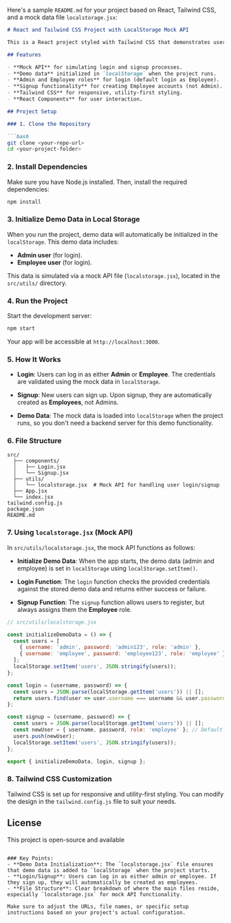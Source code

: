 Here's a sample `README.md` for your project based on React, Tailwind CSS, and a mock data file `localstorage.jsx`:

```markdown
# React and Tailwind CSS Project with LocalStorage Mock API

This is a React project styled with Tailwind CSS that demonstrates user authentication and data storage using `localStorage`. The project includes a mock API (`localstorage.jsx`) that simulates user login and signup, and stores demo data in the browser's local storage. When you run the project, demo data will automatically be initialized in the local storage.

## Features

- **Mock API** for simulating login and signup processes.
- **Demo data** initialized in `localStorage` when the project runs.
- **Admin and Employee roles** for login (default login as Employee).
- **Signup functionality** for creating Employee accounts (not Admin).
- **Tailwind CSS** for responsive, utility-first styling.
- **React Components** for user interaction.

## Project Setup

### 1. Clone the Repository

```bash
git clone <your-repo-url>
cd <your-project-folder>
```

### 2. Install Dependencies

Make sure you have Node.js installed. Then, install the required dependencies:

```bash
npm install
```

### 3. Initialize Demo Data in Local Storage

When you run the project, demo data will automatically be initialized in the `localStorage`. This demo data includes:

- **Admin user** (for login).
- **Employee user** (for login).
  
This data is simulated via a mock API file (`localstorage.jsx`), located in the `src/utils/` directory.

### 4. Run the Project

Start the development server:

```bash
npm start
```

Your app will be accessible at `http://localhost:3000`.

### 5. How It Works

- **Login**: Users can log in as either **Admin** or **Employee**. The credentials are validated using the mock data in `localStorage`.
  
- **Signup**: New users can sign up. Upon signup, they are automatically created as **Employees**, not Admins.

- **Demo Data**: The mock data is loaded into `localStorage` when the project runs, so you don't need a backend server for this demo functionality.

### 6. File Structure

```
src/
  ├── components/
  │   ├── Login.jsx
  │   └── Signup.jsx
  ├── utils/
  │   └── localstorage.jsx  # Mock API for handling user login/signup
  ├── App.jsx
  └── index.jsx
tailwind.config.js
package.json
README.md
```

### 7. Using `localstorage.jsx` (Mock API)

In `src/utils/localstorage.jsx`, the mock API functions as follows:

- **Initialize Demo Data**: When the app starts, the demo data (admin and employee) is set in `localStorage` using `localStorage.setItem()`.
  
- **Login Function**: The `login` function checks the provided credentials against the stored demo data and returns either success or failure.

- **Signup Function**: The `signup` function allows users to register, but always assigns them the **Employee** role.

```jsx
// src/utils/localstorage.jsx

const initializeDemoData = () => {
  const users = [
    { username: 'admin', password: 'admin123', role: 'admin' },
    { username: 'employee', password: 'employee123', role: 'employee' }
  ];
  localStorage.setItem('users', JSON.stringify(users));
};

const login = (username, password) => {
  const users = JSON.parse(localStorage.getItem('users')) || [];
  return users.find(user => user.username === username && user.password === password);
};

const signup = (username, password) => {
  const users = JSON.parse(localStorage.getItem('users')) || [];
  const newUser = { username, password, role: 'employee' }; // Default to employee role
  users.push(newUser);
  localStorage.setItem('users', JSON.stringify(users));
};

export { initializeDemoData, login, signup };
```

### 8. Tailwind CSS Customization

Tailwind CSS is set up for responsive and utility-first styling. You can modify the design in the `tailwind.config.js` file to suit your needs.

## License

This project is open-source and available 
```

### Key Points:
- **Demo Data Initialization**: The `localstorage.jsx` file ensures that demo data is added to `localStorage` when the project starts.
- **Login/Signup**: Users can log in as either admin or employee. If they sign up, they will automatically be created as employees.
- **File Structure**: Clear breakdown of where the main files reside, especially `localstorage.jsx` for mock API functionality.

Make sure to adjust the URLs, file names, or specific setup instructions based on your project's actual configuration.